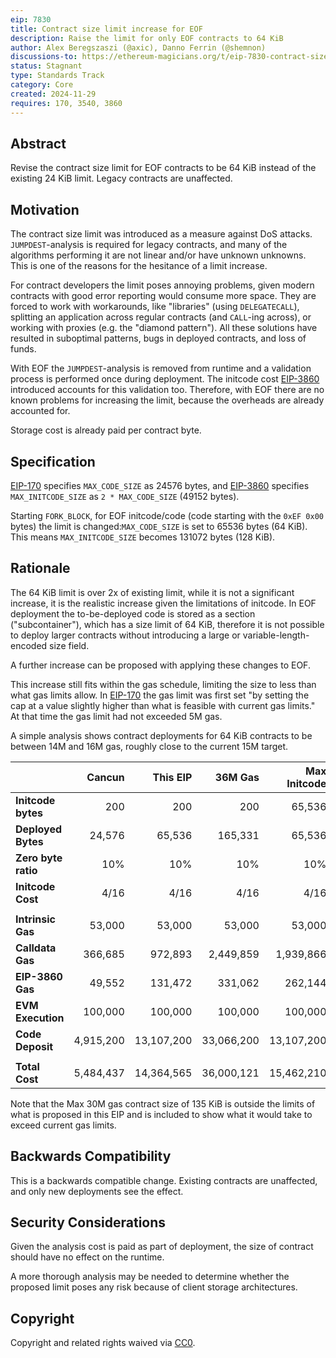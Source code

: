```yaml
---
eip: 7830
title: Contract size limit increase for EOF
description: Raise the limit for only EOF contracts to 64 KiB
author: Alex Beregszaszi (@axic), Danno Ferrin (@shemnon)
discussions-to: https://ethereum-magicians.org/t/eip-7830-contract-size-limit-increase-for-eof/21927
status: Stagnant
type: Standards Track
category: Core
created: 2024-11-29
requires: 170, 3540, 3860
---
```


## Abstract

Revise the contract size limit for EOF contracts to be 64 KiB instead of the existing 24 KiB limit. Legacy contracts are unaffected.

## Motivation

The contract size limit was introduced as a measure against DoS attacks. `JUMPDEST`-analysis is required for legacy contracts, and many of the algorithms performing it are not linear and/or have unknown unknowns. This is one of the reasons for the hesitance of a limit increase.

For contract developers the limit poses annoying problems, given modern contracts with good error reporting would consume more space. They are forced to work with workarounds, like "libraries" (using `DELEGATECALL`), splitting an application across regular contracts (and `CALL`-ing across), or working with proxies (e.g. the "diamond pattern"). All these solutions have resulted in suboptimal patterns, bugs in deployed contracts, and loss of funds.

With EOF the `JUMPDEST`-analysis is removed from runtime and a validation process is performed once during deployment. The initcode cost [EIP-3860](./eip-3860.md) introduced accounts for this validation too. Therefore, with EOF there are no known problems for increasing the limit, because the overheads are already accounted for.

Storage cost is already paid per contract byte.

## Specification

[EIP-170](./eip-170.md) specifies `MAX_CODE_SIZE` as 24576 bytes, and [EIP-3860](./eip-3860.md) specifies `MAX_INITCODE_SIZE` as `2 * MAX_CODE_SIZE` (49152 bytes).

Starting `FORK_BLOCK`, for EOF initcode/code (code starting with the `0xEF 0x00` bytes) the limit is changed:`MAX_CODE_SIZE` is set to 65536 bytes (64 KiB). This means `MAX_INITCODE_SIZE` becomes 131072 bytes (128 KiB).

## Rationale

The 64 KiB limit is over 2x of existing limit, while it is not a significant increase, it is the realistic increase given the limitations of initcode. In EOF deployment the to-be-deployed code is stored as a section ("subcontainer"), which has a size limit of 64 KiB, therefore it is not possible to deploy larger contracts without introducing a large or variable-length-encoded size field.

A further increase can be proposed with applying these changes to EOF.

This increase still fits within the gas schedule, limiting the size to less than what gas limits allow.  In [EIP-170](./eip-170.md) the gas limit was first set "by setting the cap at a value slightly higher than what is feasible with current gas limits." At that time the gas limit had not exceeded 5M gas.

A simple analysis shows contract deployments for 64 KiB contracts to be between 14M and 16M gas, roughly close to the current 15M target.

|                     |    Cancun |   This EIP |    36M Gas | Max Initcode |
|---------------------|----------:|-----------:|-----------:|-------------:|
| **Initcode bytes**  |       200 |        200 |        200 |       65,536 |
| **Deployed Bytes**  |    24,576 |     65,536 |    165,331 |       65,536 |
| **Zero byte ratio** |       10% |        10% |        10% |          10% |
| **Initcode Cost**   |      4/16 |       4/16 |       4/16 |         4/16 |
|                     |           |            |            |              |
| **Intrinsic Gas**   |    53,000 |     53,000 |     53,000 |       53,000 |
| **Calldata Gas**    |   366,685 |    972,893 |  2,449,859 |    1,939,866 |
| **EIP-3860 Gas**    |    49,552 |    131,472 |    331,062 |      262,144 |
| **EVM Execution**   |   100,000 |    100,000 |    100,000 |      100,000 |
| **Code Deposit**    | 4,915,200 | 13,107,200 | 33,066,200 |   13,107,200 |
|                     |           |            |            |              |
| **Total Cost**      | 5,484,437 | 14,364,565 | 36,000,121 |   15,462,210 |

Note that the Max 30M gas contract size of 135 KiB is outside the limits of what is proposed in this EIP and is included to show what it would take to exceed current gas limits.

## Backwards Compatibility

This is a backwards compatible change. Existing contracts are unaffected, and only new deployments see the effect.

## Security Considerations

Given the analysis cost is paid as part of deployment, the size of contract should have no effect on the runtime.

A more thorough analysis may be needed to determine whether the proposed limit poses any risk because of client storage architectures.

## Copyright

Copyright and related rights waived via [CC0](../LICENSE.md).
